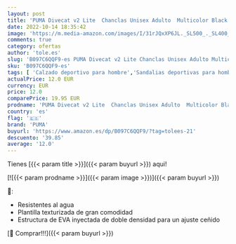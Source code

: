 ```yaml
---
layout: post
title: 'PUMA Divecat v2 Lite  Chanclas Unisex Adulto  Multicolor Black White  40.5 EU'
date: 2022-10-14 18:35:42
image: 'https://m.media-amazon.com/images/I/31rJQxXP6JL._SL500_._SL400_.jpg'
comments: true
category: ofertas
author: 'tole.es'
slug: 'B097C6QQF9-es PUMA Divecat v2 Lite Chanclas Unisex Adulto Multicolor...'
sku: 'B097C6QQF9-es'
tags: [ 'Calzado deportivo para hombre','Sandalias deportivas para hombre','Zapatillas y calzado deportivo para hombre','Zapatos','Zapatos para hombre','Zapatos y complementos','chanclas','puma','🇪🇸', ]
actualPrice: 12.0 EUR
currency: EUR
price: 12.0
comparePrice: 19.95 EUR
prodname: 'PUMA Divecat v2 Lite  Chanclas Unisex Adulto  Multicolor Black White  40.5 EU'
country: 'es'
flag: '🇪🇸'
brand: 'PUMA'
buyurl: 'https://www.amazon.es/dp/B097C6QQF9/?tag=tolees-21'
descuento: '39.85'
average: '12.0'
---
```


Tienes [{{< param title >}}]({{< param buyurl >}}) aqui!

[![{{< param prodname >}}]({{< param image >}})]({{< param buyurl >}})

🔎:

- Resistentes al agua
- Plantilla texturizada de gran comodidad
- Estructura de EVA inyectada de doble densidad para un ajuste ceñido

[🛒 Comprar!!!]({{< param buyurl >}})
